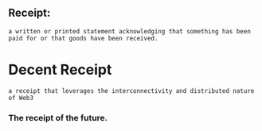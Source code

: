 ## Receipt:
``` a written or printed statement acknowledging that something has been paid for or that goods have been received. ```

# Decent Receipt
``` a receipt that leverages the interconnectivity and distributed nature of Web3 ```
### The receipt of the future.
